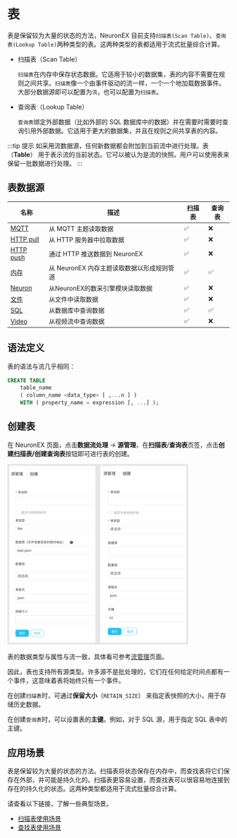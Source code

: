 # 表

表是保留较为大量的状态的方法，NeuronEX 目前支持`扫描表(Scan Table)`、`查询表(Lookup Table)`两种类型的表。这两种类型的表都适用于流式批量综合计算。

- 扫描表（Scan Table）

    `扫描表`在内存中保存状态数据。它适用于较小的数据集，表的内容不需要在规则之间共享。`扫描表`像一个由事件驱动的流一样，一个一个地加载数据事件。大部分数据源即可以配置为`流`，也可以配置为`扫描表`。
- 查询表（Lookup Table）

    `查询表`绑定外部数据（比如外部的 SQL 数据库中的数据）并在需要时需要时查询引用外部数据。它适用于更大的数据集，并且在规则之间共享表的内容。

:::tip 提示
如采用流数据源，任何新数据都会附加到当前流中进行处理。表 （**Table**） 用于表示流的当前状态。它可以被认为是流的快照。用户可以使用表来保留一批数据进行处理。
:::

## 表数据源

| 名称                        | 描述                                    | 扫描表 | 查询表 |
| --------------------------- | ----------------------------------  | ------ | ------ |
| [MQTT](./mqtt.md)           | 从 MQTT 主题读取数据                         | ✅    | ❌    |
| [HTTP pull](./http_pull.md) | 从 HTTP 服务器中拉取数据                      | ✅    | ❌    |
| [HTTP push](./http_push.md) | 通过 HTTP 推送数据到 NeuronEX                | ✅   | ❌     |
| [内存](./memory.md)         | 从 NeuronEX 内存主题读取数据以形成规则管道   | ✅      | ✅     |
| [Neuron](./neuron.md)       | 从NeuronEX的数采引擎模块读取数据             | ✅      |❌    |
| [文件](./file.md)           | 从文件中读取数据                             | ✅    | ❌    |
| [SQL](./sql.md)         | 从数据库中查询数据                          | ✅      | ✅|
| [Video](./video.md)         | 从视频流中查询数据                       | ✅   | ❌    |


## 语法定义

表的语法与流几乎相同：

```sql
CREATE TABLE   
    table_name   
    ( column_name <data_type> [ ,...n ] )
    WITH ( property_name = expression [, ...] );
```

## 创建表

在 NeuronEX 页面，点击**数据流处理** -> **源管理**，在**扫描表**/**查询表**页签，点击**创建扫描表/创建查询表**按钮即可进行表的创建。

<img src="./_assets/tables.png" alt="tables" style="zoom:40%;" />

表的数据类型与属性与流一致，具体看可参考[流管理](./stream.md)页面。

因此，表也支持所有源类型。许多源不是批处理的，它们在任何给定时间点都有一个事件，这意味着表将始终只有一个事件。

在创建`扫描表`时，可通过**保留大小**（`RETAIN_SIZE`） 来指定表快照的大小，用于存储历史数据。

在创建`查询表`时，可以设置表的**主键**。例如，对于 SQL 源，用于指定 SQL 表中的主键。


## 应用场景

表是保留较为大量的状态的方法。扫描表将状态保存在内存中，而查找表将它们保存在外部，并可能是持久化的。扫描表更容易设置，而查找表可以很容易地连接到存在的持久化的状态。这两种类型都适用于流式批量综合计算。

请查看以下链接，了解一些典型场景。

- [扫描表使用场景](scan.md)
- [查找表使用场景](lookup.md)